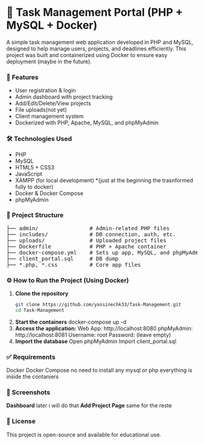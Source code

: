 <h1>🧩 Task Management Portal (PHP + MySQL + Docker)</h1>

A simple task management web application developed in PHP and MySQL, designed to help manage users, projects, and deadlines efficiently.
This project was built and containerized using Docker to ensure easy deployment (maybe in the future).

<h3>🚀 Features </h3>

- User registration & login
- Admin dashboard with project tracking
- Add/Edit/Delete/View projects
- File uploads(not yet)
- Client management system
- Dockerized with PHP, Apache, MySQL, and phpMyAdmin


<h3> 🛠️ Technologies Used </h3>

- PHP
- MySQL
- HTML5 + CSS3
- JavaScript
- XAMPP (for local development) *(just at the beginning the trasnformed fully to docker)
- Docker & Docker Compose
- phpMyAdmin
  
<h3> 📁 Project Structure </h3>
<pre>
├── admin/                # Admin-related PHP files
├── includes/             # DB connection, auth, etc.
├── uploads/              # Uploaded project files
├── Dockerfile            # PHP + Apache container
├── docker-compose.yml    # Sets up app, MySQL, and phpMyAdmin
├── client_portal.sql     # DB dump
├── *.php, *.css          # Core app files
</pre>
<h3>⚙️ How to Run the Project (Using Docker)</h3>

1. <b>Clone the repository</b>
   ```bash
   git clone https://github.com/yassinechk33/Task-Management.git
   cd Task-Management

2. <b>Start the containers</b>
    docker-compose up -d
3. <b>Access the application:</b>
    Web App: http://localhost:8080
    phpMyAdmin: http://localhost:8081
    Username: root
    Password: (leave empty)
4. <b>Import the database</b>
    Open phpMyAdmin
    Import client_portal.sql

<h3>✅ Requirements</h3>
    Docker
    Docker Compose
    no need to install any mysql or php everything is inside the contaniers

<h3>📸 Screenshots</h3>
  <b>Dashboard</b>
    later i will do that
  <b>Add Project Page</b>
    same for the reste
<h3>📄 License</h3>
    This project is open-source and available for educational use.
